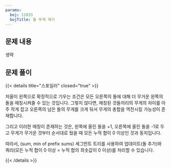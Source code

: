 ```yaml
---
params:
  boj: 11833
  bojTitle: 돌 무게 재기
---
```


## 문제 내용

생략

## 문제 풀이

{{< details title="스포일러" closed="true" >}}

저울이 왼쪽으로 확정적으로 기우는 조건은 모든 오른쪽의 돌에 대해 더 무거운 왼쪽의 돌을 매칭시켜줄 수 있는 것입니다.
그렇지 않다면, 매칭된 것들끼리의 무게의 차이를 아주 작게 잡고 오른쪽의 남은 돌의 무게를 크게 둬서 무게의 총합을 역전시킬 가능성이 존재합니다.

그리고 이러한 매칭이 존재하는 것은, 왼쪽에 올린 돌을 +1, 오른쪽에 올린 돌을 -1로 두고 무게가 무거운 것부터 순서대로 뒀을 때 모든 누적 합이 0 이상인 것과 동치입니다.

따라서, (sum, min of prefix sums) 세그먼트 트리를 사용하여 업데이트(돌 추가)와 쿼리(모든 누적 합이 0 이상 = 누적 합의 최솟값이 0 이상)를 처리할 수 있습니다.

{{< /details >}}
